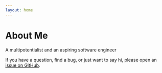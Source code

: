 ```yaml
---
layout: home
---
```

# About Me



A multipotentialist and an aspiring software engineer

If you have a question, find a bug, or just want to say hi, please open an [issue on GitHub](https://github.com/TaylanTatli/Halve/issues/new).
